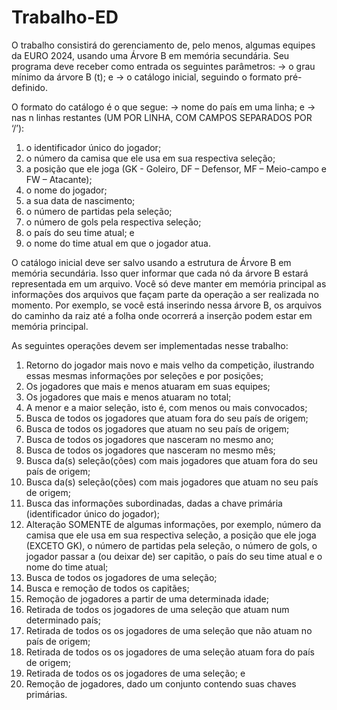 # Trabalho-ED
  O trabalho consistirá do gerenciamento de, pelo menos, algumas equipes da EURO 2024, usando uma
Árvore B em memória secundária. Seu programa deve receber como entrada os seguintes parâmetros:
→ o grau mínimo da árvore B (t); e
→ o catálogo inicial, seguindo o formato pré-definido.

  O formato do catálogo é o que segue:
-> nome do país em uma linha; e
-> nas n linhas restantes (UM POR LINHA, COM CAMPOS SEPARADOS POR ‘/’):

1. o identificador único do jogador;
2. o número da camisa que ele usa em sua respectiva seleção;
3. a posição que ele joga (GK - Goleiro, DF – Defensor, MF – Meio-campo e FW – Atacante);
4. o nome do jogador;
5. a sua data de nascimento;
6. o número de partidas pela seleção;
7. o número de gols pela respectiva seleção;
8. o país do seu time atual; e
9. o nome do time atual em que o jogador atua.

  O catálogo inicial deve ser salvo usando a estrutura de Árvore B em memória secundária. Isso quer informar
que cada nó da árvore B estará representada em um arquivo. Você só deve manter em memória principal as
informações dos arquivos que façam parte da operação a ser realizada no momento. Por exemplo, se você
está inserindo nessa árvore B, os arquivos do caminho da raiz até a folha onde ocorrerá a inserção podem
estar em memória principal.

As seguintes operações devem ser implementadas nesse trabalho:
1. Retorno do jogador mais novo e mais velho da competição, ilustrando essas mesmas informações
por seleções e por posições;
2. Os jogadores que mais e menos atuaram em suas equipes;
3. Os jogadores que mais e menos atuaram no total;
4. A menor e a maior seleção, isto é, com menos ou mais convocados;
5. Busca de todos os jogadores que atuam fora do seu país de origem;
6. Busca de todos os jogadores que atuam no seu país de origem;
7. Busca de todos os jogadores que nasceram no mesmo ano;
8. Busca de todos os jogadores que nasceram no mesmo mês;
9. Busca da(s) seleção(ções) com mais jogadores que atuam fora do seu país de origem;
10. Busca da(s) seleção(ções) com mais jogadores que atuam no seu país de origem;
11. Busca das informações subordinadas, dadas a chave primária (identificador único do jogador);
12. Alteração SOMENTE de algumas informações, por exemplo, número da camisa que ele usa em
sua respectiva seleção, a posição que ele joga (EXCETO GK), o número de partidas pela seleção, o
número de gols, o jogador passar a (ou deixar de) ser capitão, o país do seu time atual e o nome do
time atual;
13. Busca de todos os jogadores de uma seleção;
14. Busca e remoção de todos os capitães;
15. Remoção de jogadores a partir de uma determinada idade;
16. Retirada de todos os jogadores de uma seleção que atuam num determinado país;
17. Retirada de todos os os jogadores de uma seleção que não atuam no país de origem;
18. Retirada de todos os os jogadores de uma seleção atuam fora do país de origem;
19. Retirada de todos os os jogadores de uma seleção; e
20. Remoção de jogadores, dado um conjunto contendo suas chaves primárias.
